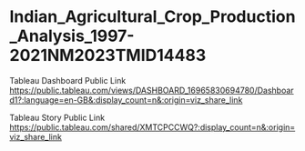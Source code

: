 # Indian_Agricultural_Crop_Production_Analysis_1997-2021NM2023TMID14483

Tableau Dashboard Public Link
https://public.tableau.com/views/DASHBOARD_16965830694780/Dashboard1?:language=en-GB&:display_count=n&:origin=viz_share_link

Tableau Story Public Link
https://public.tableau.com/shared/XMTCPCCWQ?:display_count=n&:origin=viz_share_link
